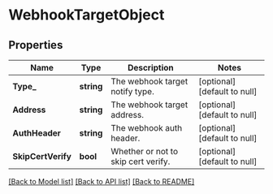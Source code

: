 # WebhookTargetObject

## Properties
Name | Type | Description | Notes
------------ | ------------- | ------------- | -------------
**Type_** | **string** | The webhook target notify type. | [optional] [default to null]
**Address** | **string** | The webhook target address. | [optional] [default to null]
**AuthHeader** | **string** | The webhook auth header. | [optional] [default to null]
**SkipCertVerify** | **bool** | Whether or not to skip cert verify. | [optional] [default to null]

[[Back to Model list]](../README.md#documentation-for-models) [[Back to API list]](../README.md#documentation-for-api-endpoints) [[Back to README]](../README.md)


